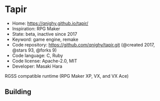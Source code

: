 # Tapir

- Home: https://qnighy.github.io/tapir/
- Inspiration: RPG Maker
- State: beta, inactive since 2017
- Keyword: game engine, remake
- Code repository: https://github.com/qnighy/tapir.git (@created 2017, @stars 93, @forks 9)
- Code language: C, Ruby
- Code license: Apache-2.0, MIT
- Developer: Masaki Hara

RGSS compatible runtime (RPG Maker XP, VX, and VX Ace)

## Building
